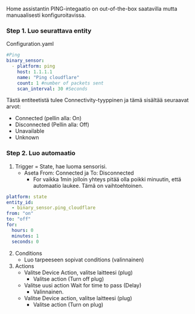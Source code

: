 Home assistantin PING-integaatio on out-of-the-box saatavilla mutta manuaalisesti konfiguroitavissa.

### Step 1. Luo seurattava entity

Configuration.yaml
```yaml
#Ping
binary_sensor:
  - platform: ping
    host: 1.1.1.1
    name: "Ping cloudflare"
    count: 1 #number of packets sent
    scan_interval: 30 #Seconds
```

Tästä entiteetistä tulee Connectivity-tyyppinen ja tämä sisältää seuraavat arvot:
- Connected (pellin alla: On)
- Disconnected (Pellin alla: Off)
- Unavailable
- Unknown

### Step 2.  Luo automaatio
1. Trigger = State, hae luoma sensorisi.
	- Aseta From: Connected ja To: Disconnected
		- For vaikka 1min jolloin yhteys pitää olla poikki minuutin, että automaatio laukee. Tämä on vaihtoehtoinen.
```yaml
platform: state
entity_id:
  - binary_sensor.ping_cloudflare
from: "on"
to: "off"
for:
  hours: 0
  minutes: 1
  seconds: 0
```
2. Conditions
	- Luo tarpeeseen sopivat conditions (valinnainen)
3. Actions
	- Valitse Device Action, valitse laitteesi (plug)
		- Valitse action (Turn off plug)
	- Valitse uusi action Wait for time to pass (Delay)
		- Valinnainen.
	- Valitse Device action, valitse laitteesi (plug)
		- Valitse action (Turn on plug)